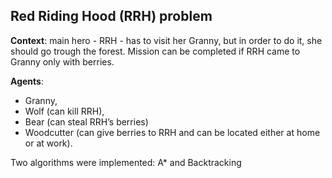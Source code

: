 ## Red Riding Hood (RRH) problem

**Context**: main hero - RRH - has to visit her Granny, but in order to do it, she should go trough the forest.
Mission can be completed if RRH came to Granny only with berries.

**Agents**:

- Granny,
- Wolf (can kill RRH), 
- Bear (can steal RRH’s berries) 
- Woodcutter (can give berries to RRH and can be located either at home or at work).

Two algorithms were implemented: A* and Backtracking